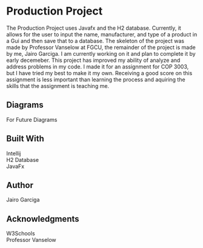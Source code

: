 # Production Project

The Production Project uses Javafx and the H2 database. Currently, it allows for the user to input the name, manufacturer, and type of a product in a Gui and then save that to a database. The skeleton of the project was made by Professor Vanselow at FGCU, the remainder of the project is made by me, Jairo Garciga. I am currently working on it and plan to complete it by early decemeber. This project has improved my ability of analyze and address problems in my code. I made it for an assignment for COP 3003, but I have tried my best to make it my own. Receiving a good score on this assignment is less important than learning the process and aquiring the skills that the assignment is teaching me.<br />

## Diagrams

For Future Diagrams

## Built With

Intellij <br />
H2 Database  <br />
JavaFx

## Author

Jairo Garciga

## Acknowledgments

W3Schools <br />
Professor Vanselow
